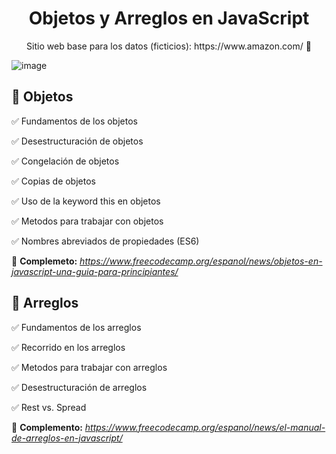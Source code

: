 <h1 align="center"> Objetos y Arreglos en JavaScript </h1>
<p align="center"> Sitio web base para los datos (ficticios): https://www.amazon.com/ 🛒 </p>

![image](https://github.com/JohnMata0427/Laboratorio-04/assets/150484680/b42b87b7-866f-4522-9965-2f66f2fa95b6)

## 🎯 Objetos

✅ Fundamentos de los objetos

✅ Desestructuración de objetos

✅ Congelación de objetos

✅ Copias de objetos

✅ Uso de la keyword this en objetos

✅ Metodos para trabajar con objetos

✅ Nombres abreviados de propiedades (ES6)


🛜 **Complemeto:** *https://www.freecodecamp.org/espanol/news/objetos-en-javascript-una-guia-para-principiantes/*

## 🎯 Arreglos

✅ Fundamentos de los arreglos

✅ Recorrido en los arreglos

✅ Metodos para trabajar con arreglos

✅ Desestructuración de arreglos

✅ Rest vs. Spread


🛜 **Complemento:** *https://www.freecodecamp.org/espanol/news/el-manual-de-arreglos-en-javascript/*

